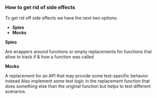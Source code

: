 ### How to get rid of side effects

To get rid off side effects we have the next two options:

- **Spies**
- **Mocks**

**Spies**

Are wrappers around functions or empty replacements for functions that allow to track
if & how a function was called

**Mocks**

A replacement for an API that may provide some test-specific behavior instead
Also implement some test logic in the replacement function that does something else
than the original function but helps to test different scenarios.
